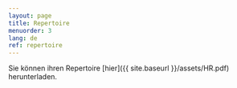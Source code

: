 ```yaml
---
layout: page
title: Repertoire
menuorder: 3
lang: de
ref: repertoire
---
```



Sie können ihren Repertoire [hier]({{ site.baseurl }}/assets/HR.pdf) herunterladen.

